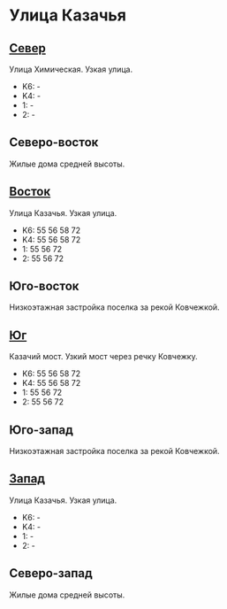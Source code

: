 # Улица Казачья

## [Север](./10410065.md)

Улица Химическая.
Узкая улица.

* K6:   -
* K4:   -
* 1:    -
* 2:    -

## Северо-восток

Жилые дома средней высоты.

## [Восток](./10420075.md)

Улица Казачья.
Узкая улица.

* K6:   55  56  58  72
* K4:   55  56  58  72
* 1:    55  56  72
* 2:    55  56  72

## Юго-восток

Низкоэтажная застройка поселка за рекой Ковчежкой.

## [Юг](./10410080.md)

Казачий мост.
Узкий мост через речку Ковчежку.

* K6:   55  56  58  72
* K4:   55  56  58  72
* 1:    55  56  72
* 2:    55  56  72

## Юго-запад

Низкоэтажная застройка поселка за рекой Ковчежкой.

## [Запад](./10400075.md)

Улица Казачья.
Узкая улица.

* K6:   -
* K4:   -
* 1:    -
* 2:    -

## Северо-запад

Жилые дома средней высоты.
